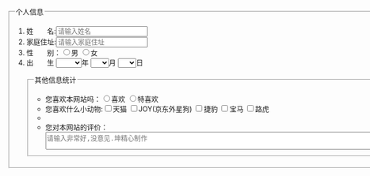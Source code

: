 <html>
	<head>
		<meta charset="utf-8" />
		<title>个人信息调查表</title>
	</head>
	<body>
		<fieldset>
			<legend >个人信息</legend>
			<ol>
				<li>姓&nbsp;&nbsp;&nbsp;&nbsp;&nbsp;&nbsp;&nbsp;名:<input type="text" name="name" placeholder="请输入姓名"></li>
				<li>家庭住址:<input type="text" name="name" placeholder="请输入家庭住址"></li>
				<li>性&nbsp;&nbsp;&nbsp;&nbsp;&nbsp;&nbsp;&nbsp;别：<input type="radio" name="sex">男
				<input type="radio" name="sex">女</li>
				<li>出&nbsp;&nbsp;&nbsp;&nbsp;&nbsp;&nbsp;&nbsp;生
					<select>
						<option></option>
						<option>1900</option>
						<option>1901</option>
						<option>1902</option>
						<option>1903</option>
						<option>1904</option>
						<option>1905</option>
						<option>1906</option>
						<option>1907</option>
						<option>1908</option>
						<option>1909</option>
						<option>1910</option>
						<option>1911</option>
						<option>1912</option>
						<option>1913</option>
						<option>1914</option>
						<option>1915</option>
						<option>1916</option>
						<option>1917</option>
						<option>1918</option>
						<option>1919</option>
						<option>1920</option>
						<option>1921</option>
						<option>1922</option>
						<option>1923</option>
						<option>1924</option>
						<option>1925</option>
						<option>1926</option>
						<option>1927</option>
						<option>1928</option>
						<option>1929</option>
						<option>1930</option>
						<option>1931</option>
						<option>1932</option>
						<option>1933</option>
						<option>1934</option>
						<option>1935</option>
						<option>1936</option>
						<option>1937</option>
						<option>1938</option>
						<option>1939</option>
						<option>1940</option>
						<option>1941</option>
						<option>1942</option>
						<option>1943</option>
						<option>1944</option>
						<option>1945</option>
						<option>1946</option>
						<option>1947</option>
						<option>1948</option>
						<option>1949</option>
						<option>1950</option>
						<option>1951</option>
						<option>1952</option>
						<option>1953</option>
						<option>1954</option>
						<option>1955</option>
						<option>1956</option>
						<option>1957</option>
						<option>1958</option>
						<option>1959</option>
						<option>1960</option>
						<option>1961</option>
						<option>1962</option>
						<option>1963</option>
						<option>1964</option>
						<option>1965</option>
						<option>1966</option>
						<option>1967</option>
						<option>1968</option>
						<option>1969</option>
						<option>1970</option>
						<option>1971</option>
						<option>1972</option>
						<option>1973</option>
						<option>1974</option>
						<option>1975</option>
						<option>1976</option>
						<option>1977</option>
						<option>1978</option>
						<option>1979</option>
						<option>1980</option>
						<option>1981</option>
						<option>1982</option>
						<option>1983</option>
						<option>1984</option>
						<option>1985</option>
						<option>1986</option>
						<option>1987</option>
						<option>1988</option>
						<option>1989</option>
						<option>1990</option>
						<option>1991</option>
						<option>1992</option>
						<option>1993</option>
						<option>1994</option>
						<option>1995</option>
						<option>1996</option>
						<option>1997</option>
						<option>1998</option>
						<option>1999</option>
						<option>2000</option>
						<option>2001</option>
						<option>2002</option>
						<option>2003</option>
						<option>2004</option>
						<option>2005</option>
						<option>2006</option>
						<option>2007</option>
						<option>2008</option>
						<option>2009</option>
						<option>2010</option>
						<option>2011</option>
						<option>2012</option>
						<option>2013</option>
						<option>2014</option>
						<option>2015</option>
						<option>2016</option>
						<option>2017</option>
						<option>2018</option>
						<option>2019</option>
						<option>2020</option>
						</select>年
					<select>
						<option></option>
						<option>1</option>
						<option>2</option>
						<option>3</option>
						<option>4</option>
						<option>5</option>
						<option>6</option>
						<option>7</option>
						<option>8</option>
						<option>9</option>
						<option>10</option>
						<option>11</option>
						<option>12</option>
					</select>月
					<select>
						<option></option>
						<option>1</option>
						<option>2</option>
						<option>3</option>
						<option>4</option>
						<option>5</option>
						<option>6</option>
						<option>7</option>
						<option>8</option>
						<option>9</option>
						<option>10</option>
						<option>11</option>
						<option>12</option>
						<option>13</option>
						<option>14</option>
						<option>15</option>
						<option>16</option>
						<option>17</option>
						<option>18</option>
						<option>19</option>
						<option>20</option>
						<option>21</option>
						<option>22</option>
						<option>23</option>
						<option>24</option>
						<option>25</option>
						<option>26</option>
						<option>27</option>
						<option>28</option>
						<option>29</option>
						<option>30</option>
						<option>31</option>
					</select>日
				</li>
			</ol>
			<ul>
				<fieldset>
					<legend>其他信息统计</legend>
						<ul>
							<li>您喜欢本网站吗：<input type="radio" name="sex">喜欢
						<input type="radio" name="sex">特喜欢</li>
							<li>您喜欢什么小动物:<input type="checkbox" name="xingqu">天猫
												<input type="checkbox" name="xingqu">JOY(京东外星狗)
												<input type="checkbox" name="xingqu">捷豹
												<input type="checkbox" name="xingqu">宝马
												<input type="checkbox" name="xingqu">路虎</li>
							<li>
							<li>您对本网站的评价：
								<br/>
									<textarea name="160" cols="80" placeholder="请输入非常好,没意见.坤精心制作"></textarea>
